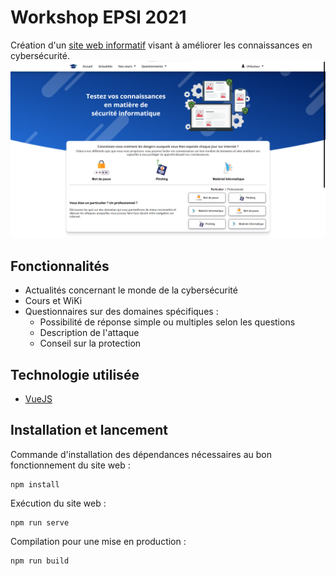 # Workshop EPSI 2021
Création d'un [site web informatif](https://inge-info.github.io/Workshop/) visant à améliorer les connaissances en cybersécurité.
![screenshot.png](src/assets/img/screenshot.png)

## Fonctionnalités
* Actualités concernant le monde de la cybersécurité
* Cours et WiKi
* Questionnaires sur des domaines spécifiques :
  * Possibilité de réponse simple ou multiples selon les questions
  * Description de l'attaque
  * Conseil sur la protection

## Technologie utilisée
* [VueJS](https://vuejs.org/)

## Installation et lancement
Commande d'installation des dépendances nécessaires au bon fonctionnement du site web :
```shell
npm install
```

Exécution du site web :
```shell
npm run serve
```

Compilation pour une mise en production :
```shell
npm run build
```